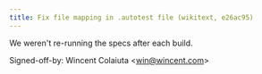 ```yaml
---
title: Fix file mapping in .autotest file (wikitext, e26ac95)
---
```


We weren't re-running the specs after each build.

Signed-off-by: Wincent Colaiuta &lt;win@wincent.com&gt;
